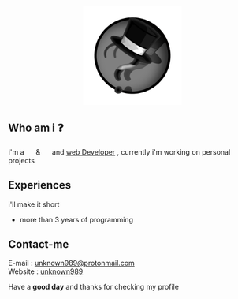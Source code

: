<p align=center><img width=200 height=200 src="images/logo.png" /></p>

## Who am i ❓
I'm a <a><img width=16 height=16 src="https://github.com/unknown989?tab=repositories&q=&type=&language=python&sort="></a> & <a href="https://github.com/unknown989?tab=repositories&q=&type=&language=c%2B%2B&sort="><img width=16 height=16 src="https://webforpc.com/wp-content/uploads/2018/03/c-plus-plus-program-logo-image.png"></a> and <a href="https://github.com/unknown989?tab=repositories&q=&type=&language=javascript&sort=">web Developer</a> , currently i'm working on personal projects

## Experiences
i'll make it short
* more than 3 years of programming

## Contact-me

E-mail : <a href="mailto:unknown989@protonmail.com">unknown989@protonmail.com</a><br>
Website : <a href="https://unknown989.github.io/">unknown989</a>

Have a <b>good day</b> and thanks for checking my profile
